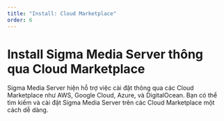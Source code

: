 ```yaml
---
title: "Install: Cloud Marketplace"
order: 6
---
```


# Install Sigma Media Server thông qua Cloud Marketplace

Sigma Media Server hiện hỗ trợ việc cài đặt thông qua các Cloud Marketplace như AWS, Google Cloud, Azure, và DigitalOcean. Bạn có thể tìm kiếm và cài đặt Sigma Media Server trên các Cloud Marketplace một cách dễ dàng.
